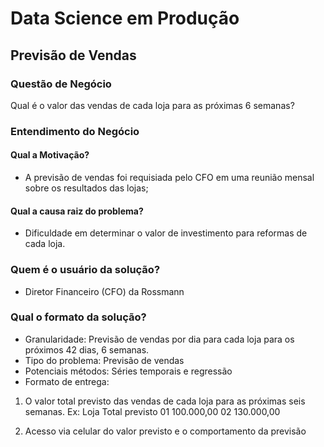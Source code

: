# Data Science em Produção
## Previsão de Vendas

### Questão de Negócio
Qual é o valor das vendas de cada loja para as próximas 6 semanas?

### Entendimento do Negócio
#### Qual a Motivação?
- A previsão de vendas foi requisiada pelo CFO em uma reunião mensal sobre os resultados das lojas;
 
#### Qual a causa raiz do problema?
- Dificuldade em determinar o valor de investimento para reformas de cada loja. 

### Quem é o usuário da solução?
- Diretor Financeiro (CFO) da Rossmann

### Qual o formato da solução?
- Granularidade: Previsão de vendas por dia para cada loja para os próximos 42 dias, 6 semanas.
- Tipo do problema: Previsão de vendas
- Potenciais métodos: Séries temporais e regressão
- Formato de entrega:
1) O valor total previsto das vendas de cada loja para as próximas seis semanas. 
Ex: 
Loja    Total previsto
01 	    100.000,00
02      130.000,00

2) Acesso via celular do valor previsto e o comportamento da previsão